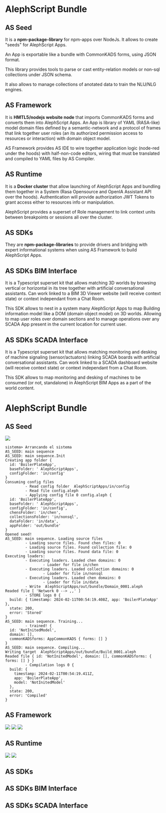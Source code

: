 # AlephScript Bundle

## AS Seed

It is a **npm-package-library** for npm-apps over NodeJs. It allows to create "seeds" for AlephScript Apps.

An App is exportable like a bundle with CommonKADS forms, using JSON format.

This library provides tools to parse or cast entity-relation models or non-sql collections under JSON schema.

It also allows to manage collections of anotated data to train the NLU/NLG engines.

## AS Framework

It is **HMTL5/nodejs website node** that imports CommonKADS forms and converts them into AlephScript Apps. An App is library of YAML (RASA-like) model domain files defined by a semantic-network and a protocol of frames that link together user roles (an its authorized permission access to resources or interaction) with domain object model.

AS Framework provides AS IDE to wire together application logic (node-red under the hoods) with half-non-code editors, wiring that must be translated and compiled to YAML files by AS Compiler.

## AS Runtime

It is a **Docker cluster** that allow launching of AlephScript Apps and bundling them together in a System (Rasa Opensource and OpenIA Assistant API over the hoods). Authentication will provide authorization JWT Tokens to grant access either to resources info or manipulation.

AlephScript provides a superset of Role management to link context units between breakpoints or sessions all over the cluster.

## AS SDKs

They are **npm-package-libraries** to provide drivers and bridging with expert informational systems when using AS Framework to build AlephScript Apps.

## AS SDKs BIM Interface

It is a Typescript superset kit that allows matching 3D worlds by browsing vertical or horizontal in its tree together with artificial conversational assistants. Can work linked to a BIM 3D Viewer website (will receive context state) or context independant from a Chat Room.

This SDK allows to nest in a system many AlephScript Apps to map Building information model like a DOM (domain object model) on 3D worlds. Allowing to map user roles over domain sections and to manage operations over any SCADA App present in the current location for current user.

## AS SDKs SCADA Interface

It is a Typescript superset kit that allows matching monitoring and desking of machine signaling (sensor/actuators) linking SCADA boards with artificial conversational assistants. Can work linked to a SCADA dashboard website (will receive context state) or context independant from a Chat Room.

This SDK allows to map monitoring and desking of machines to be consumed (or not, standalone) in AlephScript BIM Apps as a part of the world content.

# AlephScript Bundle

## AS Seed

[](src/as-seed)

![](./build_info_pics/AS_SEED.png)

```
sistema> Arrancando el sistema
AS_SEED: main sequence
AS_SEED: main sequence.Init
Creating app folder {
  id: 'BoilerPlateApp',
  baseFolder: ' AlephScriptApps',
  configFolder: 'in/config'
}
Consuming config files
         - Read config folder  AlephScriptApps/in/config
         - Read file config.aleph
         - Applying config file 0 config.aleph {
  id: 'BoilerPlateApp',
  baseFolder: ' AlephScriptApps',
  configFolder: 'in/config',
  chensFolder: 'in/chen',
  collectionsFolder: 'in/nonsql',
  dataFolder: 'in/data',
  appFolder: 'out/bundle'
}
Opened seed!
AS_SEED: main sequence. Loading source files
         - Loading source files. Found chen files: 0
         - Loading source files. Found collection file: 0
         - Loading source files. Found data file: 0
Executing loaders:
         - Executing loaders. Loaded chen domains: 0
                 - Loader for file in/chen
         - Executing loaders. Loaded collection domains: 0
                 - Loader for file in/nonsql
         - Executing loaders. Loaded chen domains: 0
                 - Loader for file in/data
         - Write  AlephScriptApps/out/bundle/Domain_0001.aleph
Readed file [ 'Network 0 --> ,,' ]
         - STORE logs 0 {
  build: { timestamp: 2024-02-11T00:54:19.408Z, app: 'BoilerPlateApp' },
  state: 200,
  error: 'Stored'
}
AS_SEED: main sequence. Training...
         - trained! {
  id: 'NotInitedModel',
  domain: [],
  commonKADSforms: AppCommonKADS { forms: [] }
}
AS_SEED: main sequence. Compiling...
Writing target  AlephScriptApps/out/bundle/Build_0001.aleph
Readed file { id: 'NotInitedModel', domain: [], commonKADSforms: { forms: [] } }
         - Compilation logs 0 {
  build: {
    timestamp: 2024-02-11T00:54:19.411Z,
    app: 'BoilerPlateApp',
    model: 'NotInitedModel'
  },
  state: 200,
  error: 'Compiled'
}

```

## AS Framework

[](src/as-framework)

![](./build_info_pics/AS_FRAMEWORK.png)
![](./build_info_pics/AS_FRAMEWORK_1.png)
![](./build_info_pics/AS_FRAMEWORK_LOOP.png)

## AS Runtime

[](src/as-runtime)

![](./build_info_pics/AS_RUNTIME_1.png)
![](./build_info_pics/AS_RUNTIME.png)

## AS SDKs

[](src/as-sdks)


## AS SDKs BIM Interface

[](src/as-sdks/bim)


## AS SDKs SCADA Interface

[](src/as-sdks/scada)